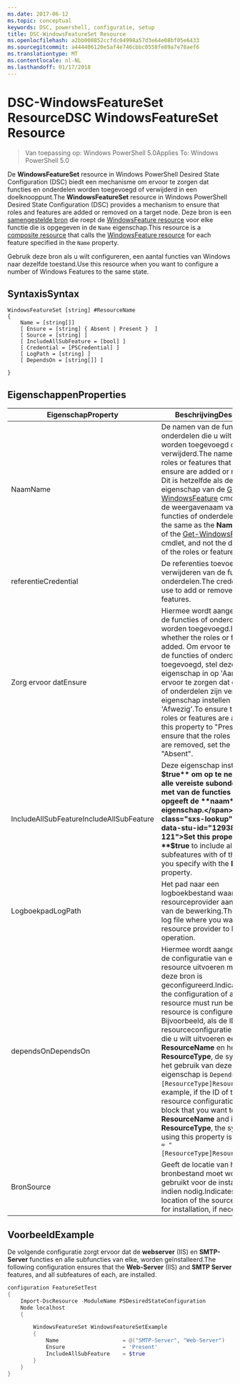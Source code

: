 ```yaml
---
ms.date: 2017-06-12
ms.topic: conceptual
keywords: DSC, powershell, configuratie, setup
title: DSC-WindowsFeatureSet Resource
ms.openlocfilehash: a2bb008852ccfdc04998a57d3e64e08bf05e6433
ms.sourcegitcommit: a444406120e5af4e746cbbc0558fe89a7e78aef6
ms.translationtype: MT
ms.contentlocale: nl-NL
ms.lasthandoff: 01/17/2018
---
```

# <a name="dsc-windowsfeatureset-resource"></a><span data-ttu-id="12938-103">DSC-WindowsFeatureSet Resource</span><span class="sxs-lookup"><span data-stu-id="12938-103">DSC WindowsFeatureSet Resource</span></span>

> <span data-ttu-id="12938-104">Van toepassing op: Windows PowerShell 5.0</span><span class="sxs-lookup"><span data-stu-id="12938-104">Applies To: Windows PowerShell 5.0</span></span>

<span data-ttu-id="12938-105">De **WindowsFeatureSet** resource in Windows PowerShell Desired State Configuration (DSC) biedt een mechanisme om ervoor te zorgen dat functies en onderdelen worden toegevoegd of verwijderd in een doelknooppunt.</span><span class="sxs-lookup"><span data-stu-id="12938-105">The **WindowsFeatureSet** resource in Windows PowerShell Desired State Configuration (DSC) provides a mechanism to ensure that roles and features are added or removed on a target node.</span></span>
<span data-ttu-id="12938-106">Deze bron is een [samengestelde bron](authoringResourceComposite.md) die roept de [WindowsFeature resource](windowsfeatureResource.md) voor elke functie die is opgegeven in de `Name` eigenschap.</span><span class="sxs-lookup"><span data-stu-id="12938-106">This resource is a [composite resource](authoringResourceComposite.md) that calls the [WindowsFeature resource](windowsfeatureResource.md) for each feature specified in the `Name` property.</span></span>

<span data-ttu-id="12938-107">Gebruik deze bron als u wilt configureren, een aantal functies van Windows naar dezelfde toestand.</span><span class="sxs-lookup"><span data-stu-id="12938-107">Use this resource when you want to configure a number of Windows Features to the same state.</span></span>

## <a name="syntax"></a><span data-ttu-id="12938-108">Syntaxis</span><span class="sxs-lookup"><span data-stu-id="12938-108">Syntax</span></span>

```
WindowsFeatureSet [string] #ResourceName
{
    Name = [string[]] 
    [ Ensure = [string] { Absent | Present }  ]
    [ Source = [string] ]
    [ IncludeAllSubFeature = [bool] ]
    [ Credential = [PSCredential] ]
    [ LogPath = [string] ]
    [ DependsOn = [string[]] ]
    
}
```

## <a name="properties"></a><span data-ttu-id="12938-109">Eigenschappen</span><span class="sxs-lookup"><span data-stu-id="12938-109">Properties</span></span>

|  <span data-ttu-id="12938-110">Eigenschap</span><span class="sxs-lookup"><span data-stu-id="12938-110">Property</span></span>  |  <span data-ttu-id="12938-111">Beschrijving</span><span class="sxs-lookup"><span data-stu-id="12938-111">Description</span></span>   | 
|---|---| 
| <span data-ttu-id="12938-112">Naam</span><span class="sxs-lookup"><span data-stu-id="12938-112">Name</span></span>| <span data-ttu-id="12938-113">De namen van de functies of onderdelen die u wilt zorgen worden toegevoegd of verwijderd.</span><span class="sxs-lookup"><span data-stu-id="12938-113">The names of the roles or features that you want to ensure are added or removed.</span></span> <span data-ttu-id="12938-114">Dit is hetzelfde als de **naam** eigenschap van de [Get-WindowsFeature](https://technet.microsoft.com/en-us/library/jj205469.aspx) cmdlet, en niet de weergavenaam van de functies of onderdelen.</span><span class="sxs-lookup"><span data-stu-id="12938-114">This is the same as the **Name** property of the [Get-WindowsFeature](https://technet.microsoft.com/en-us/library/jj205469.aspx) cmdlet, and not the display name of the roles or features.</span></span>| 
| <span data-ttu-id="12938-115">referentie</span><span class="sxs-lookup"><span data-stu-id="12938-115">Credential</span></span>| <span data-ttu-id="12938-116">De referenties toevoegen of verwijderen van de functies of onderdelen.</span><span class="sxs-lookup"><span data-stu-id="12938-116">The credentials to use to add or remove the roles or features.</span></span>| 
| <span data-ttu-id="12938-117">Zorg ervoor dat</span><span class="sxs-lookup"><span data-stu-id="12938-117">Ensure</span></span>| <span data-ttu-id="12938-118">Hiermee wordt aangegeven of de functies of onderdelen worden toegevoegd.</span><span class="sxs-lookup"><span data-stu-id="12938-118">Indicates whether the roles or features are added.</span></span> <span data-ttu-id="12938-119">Om ervoor te zorgen dat de functies of onderdelen zijn toegevoegd, stel deze eigenschap in op 'Aanwezig' om ervoor te zorgen dat de functies of onderdelen zijn verwijderd, de eigenschap instellen op 'Afwezig'.</span><span class="sxs-lookup"><span data-stu-id="12938-119">To ensure that the roles or features are added, set this property to "Present" To ensure that the roles or features are removed, set the property to "Absent".</span></span>| 
| <span data-ttu-id="12938-120">IncludeAllSubFeature</span><span class="sxs-lookup"><span data-stu-id="12938-120">IncludeAllSubFeature</span></span>| <span data-ttu-id="12938-121">Deze eigenschap instellen op **$true** om op te nemen van alle vereiste subonderdelen met van de functies die u met opgeeft de **naam** eigenschap.</span><span class="sxs-lookup"><span data-stu-id="12938-121">Set this property to **$true** to include all required subfeatures with of the features you specify with the **Name** property.</span></span>| 
| <span data-ttu-id="12938-122">Logboekpad</span><span class="sxs-lookup"><span data-stu-id="12938-122">LogPath</span></span>| <span data-ttu-id="12938-123">Het pad naar een logboekbestand waar u de resourceprovider aan te melden van de bewerking.</span><span class="sxs-lookup"><span data-stu-id="12938-123">The path to a log file where you want the resource provider to log the operation.</span></span>| 
| <span data-ttu-id="12938-124">dependsOn</span><span class="sxs-lookup"><span data-stu-id="12938-124">DependsOn</span></span>| <span data-ttu-id="12938-125">Hiermee wordt aangegeven dat de configuratie van een andere resource uitvoeren moet voordat deze bron is geconfigureerd.</span><span class="sxs-lookup"><span data-stu-id="12938-125">Indicates that the configuration of another resource must run before this resource is configured.</span></span> <span data-ttu-id="12938-126">Bijvoorbeeld, als de ID van de resourceconfiguratie scriptblok die u wilt uitvoeren eerst is __ResourceName__ en het type __ResourceType__, de syntaxis voor het gebruik van deze eigenschap is `DependsOn = "[ResourceType]ResourceName"`.</span><span class="sxs-lookup"><span data-stu-id="12938-126">For example, if the ID of the resource configuration script block that you want to run first is __ResourceName__ and its type is __ResourceType__, the syntax for using this property is `DependsOn = "[ResourceType]ResourceName"`.</span></span>| 
| <span data-ttu-id="12938-127">Bron</span><span class="sxs-lookup"><span data-stu-id="12938-127">Source</span></span>| <span data-ttu-id="12938-128">Geeft de locatie van het bronbestand moet worden gebruikt voor de installatie, indien nodig.</span><span class="sxs-lookup"><span data-stu-id="12938-128">Indicates the location of the source file to use for installation, if necessary.</span></span>| 

## <a name="example"></a><span data-ttu-id="12938-129">Voorbeeld</span><span class="sxs-lookup"><span data-stu-id="12938-129">Example</span></span>

<span data-ttu-id="12938-130">De volgende configuratie zorgt ervoor dat de **webserver** (IIS) en **SMTP-Server** functies en alle subfuncties van elke, worden geïnstalleerd.</span><span class="sxs-lookup"><span data-stu-id="12938-130">The following configuration ensures that the **Web-Server** (IIS) and **SMTP Server** features, and all subfeatures of each, are installed.</span></span>

```powershell
configuration FeatureSetTest
{
    Import-DscResource -ModuleName PSDesiredStateConfiguration
    Node localhost
    {

        WindowsFeatureSet WindowsFeatureSetExample
        {
            Name                    = @("SMTP-Server", "Web-Server")
            Ensure                  = 'Present'
            IncludeAllSubFeature    = $true
        } 
    }
}
```

